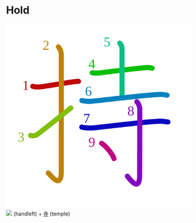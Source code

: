 # Hold
![6301](Kanji/kanji-colorize/6301.svg)
![](http://www.kanjidamage.com/assets/radsmall/hand-aafaca9c6c732e8c5cbc36a76c32a05e6a94bf3bd18976c360e42bf73dc0c1cd.jpg) (handleft) + [寺](Kanji/kanji-dict/寺.md) (temple)